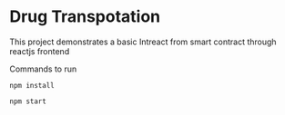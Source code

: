 # Drug Transpotation

This project demonstrates a basic Intreact from smart contract through reactjs frontend

Commands to run

```shell
npm install

npm start
```
